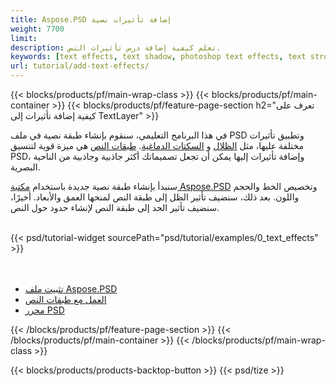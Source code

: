 ```yaml
---
title: Aspose.PSD إضافة تأثيرات نصية
weight: 7700
limit: 
description: تعلم كيفية إضافة درس تأثيرات النص.
keywords: [text effects, text shadow, photoshop text effects, text stroke, open photoshop file, psd file export, text effect psd]
url: tutorial/add-text-effects/
---
```


{{< blocks/products/pf/main-wrap-class >}}
{{< blocks/products/pf/main-container >}}
{{< blocks/products/pf/feature-page-section h2="تعرف على كيفية إضافة تأثيرات إلى TextLayer" >}}


<a href="LINK">
</a>
<p>
في هذا البرنامج التعليمي، سنقوم بإنشاء طبقة نصية في ملف PSD وتطبيق تأثيرات مختلفة عليها، مثل <a href="https://docs.aspose.com/psd/net/shadow-effects-in-psd-file/">الظلال</a> و <a href="https://docs.aspose.com/psd/net/stroke-effect-with-color-fill/">السكتات الدماغية</a>. <a href="https://reference.aspose.com/psd/net/aspose.psd.fileformats.psd.layers/textlayer/">طبقات النص</a> هي ميزة قوية لتنسيق PSD، وإضافة تأثيرات إليها يمكن أن تجعل تصميماتك أكثر جاذبية وجاذبية من الناحية البصرية.
</p>

<p>
سنبدأ بإنشاء طبقة نصية جديدة باستخدام <a href="https://www.nuget.org/packages/Aspose.PSD">مكتبة Aspose.PSD</a> وتخصيص الخط والحجم واللون. بعد ذلك، سنضيف تأثير الظل إلى طبقة النص لمنحها العمق والأبعاد. أخيرًا، سنضيف تأثير الحد إلى طبقة النص لإنشاء حدود حول النص.
</p>

<br />
{{< psd/tutorial-widget sourcePath="psd/tutorial/examples/0_text_effects" >}}
<br />

<br />
<br />
<div class="code-sample">
    <ul class="link-list">
        <li class="link-item"><a href="https://docs.aspose.com/psd/net/installation/">تثبيت ملف Aspose.PSD</a></li>
        <li class="link-item"><a href="https://docs.aspose.com/psd/net/working-with-text-layers/">العمل مع طبقات النص</a></li>
        <li class="link-item"><a href="https://products.aspose.app/psd/editor/">محرر PSD</a></li>
    </ul>
</div>

{{< /blocks/products/pf/feature-page-section >}}
{{< /blocks/products/pf/main-container >}}
{{< /blocks/products/pf/main-wrap-class >}}

{{< blocks/products/products-backtop-button >}}
{{< psd/tize >}}
